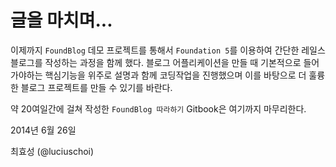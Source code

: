 # 글을 마치며...


이제까지 `FoundBlog` 데모 프로젝트를 통해서 `Foundation 5`를 이용하여 간단한 레일스 블로그를 작성하는 과정을 함께 했다. 블로그 어플리케이션을 만들 때 기본적으로 들어가야하는 핵심기능을 위주로 설명과 함께 코딩작업을 진행했으며 이를 바탕으로 더 훌륭한 블로그 프로젝트를 만들 수 있기를 바란다.

약 20여일간에 걸쳐 작성한 `FoundBlog 따라하기` Gitbook은 여기까지 마무리한다.


2014년 6월 26일

최효성 (@luciuschoi)

